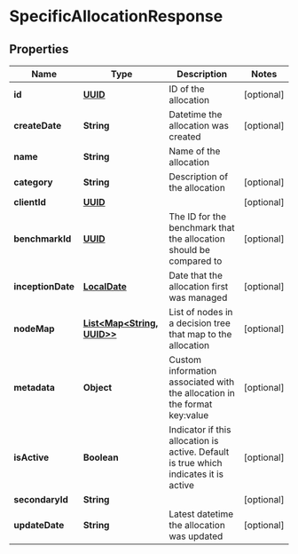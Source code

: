 
# SpecificAllocationResponse

## Properties
Name | Type | Description | Notes
------------ | ------------- | ------------- | -------------
**id** | [**UUID**](UUID.md) | ID of the allocation |  [optional]
**createDate** | **String** | Datetime the allocation was created |  [optional]
**name** | **String** | Name of the allocation | 
**category** | **String** | Description of the allocation |  [optional]
**clientId** | [**UUID**](UUID.md) |  |  [optional]
**benchmarkId** | [**UUID**](UUID.md) | The ID for the benchmark that the allocation should be compared to |  [optional]
**inceptionDate** | [**LocalDate**](LocalDate.md) | Date that the allocation first was managed |  [optional]
**nodeMap** | [**List&lt;Map&lt;String, UUID&gt;&gt;**](Map.md) | List of nodes in a decision tree that map to the allocation |  [optional]
**metadata** | **Object** | Custom information associated with the allocation in the format key:value |  [optional]
**isActive** | **Boolean** | Indicator if this allocation is active. Default is true which indicates it is active |  [optional]
**secondaryId** | **String** |  |  [optional]
**updateDate** | **String** | Latest datetime the allocation was updated |  [optional]



